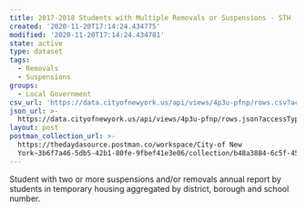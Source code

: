 ```yaml
---
title: 2017-2018 Students with Multiple Removals or Suspensions - STH
created: '2020-11-20T17:14:24.434775'
modified: '2020-11-20T17:14:24.434781'
state: active
type: dataset
tags:
  - Removals
  - Suspensions
groups:
  - Local Government
csv_url: 'https://data.cityofnewyork.us/api/views/4p3u-pfnp/rows.csv?accessType=DOWNLOAD'
json_url: >-
  https://data.cityofnewyork.us/api/views/4p3u-pfnp/rows.json?accessType=DOWNLOAD
layout: post
postman_collection_url: >-
  https://thedaydasource.postman.co/workspace/City-of New
  York~3b6f7a46-5db5-42b1-80fe-9fbef41e3e06/collection/b48a3884-6c5f-457f-a88e-86483e196542
---
```

Student with two or more suspensions and/or removals annual report by students in temporary housing aggregated by district, borough and school number.
